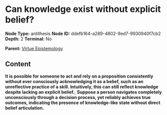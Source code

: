 # Can knowledge exist without explicit belief?

**Node Type:** antithesis
**Node ID:** ddefb164-a289-4802-9ed7-9930940f7cb2
**Depth:** 2
**Terminal:** No

**Parent:** [Virtue Epistemology](virtue-epistemology.md)

## Content

**It is possible for someone to act and rely on a proposition consistently without ever consciously acknowledging it as a belief, such as an unreflective practice of a skill. Intuitively, this can still reflect knowledge despite lacking an explicit belief.**, **Suppose a person navigates completely unconsciously through a decision process, yet reliably achieves true outcomes, indicating the presence of knowledge-like state without direct belief articulation.**
